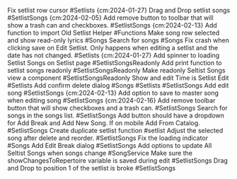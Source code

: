 
Fix setlist row cursor #Setlists {cm:2024-01-27}
Drag and Drop setlist songs #SetlistSongs {cm:2024-02-05}
Add remove button to toolbar that will show a trash can and checkboxes. #SetlistSongs {cm:2024-02-13}
Add function to import Old Setlist Helper #Functions
Make song row selected and show read-only lyrics #Songs
Search for songs #Songs
Fix crash when clicking save on Edit Setlist. Only happens when editing a setlist and the date has not changed. #Setlists {cm:2024-01-27}
Add spinner to loading Setlist Songs on Setlist page #SetlistSongsReadonly
Add print function to setlist songs readonly #SetlistSongsReadonly
Make readonly Seltist Songs view a component #SetlistSongsReadonly
Show and edit Time is Setlist Edit #Setlists
Add confirm delete dialog #Songs #Setlists #SetlistSongs
Add edit song #SetlistSongs {cm:2024-02-13}
Add option to save to master song when editing song #SetlistSongs {cm:2024-02-16}
Add remove toolbar button that will show checkboxes and a trash can. #SetlistSongs
Search for songs in the songs list. #SetlistSongs
Add button should have a dropdown for Add Break and Add New Song. If on mobile Add From Catalog. #SetlistSongs
Create duplicate setlist function #setlist
Adjust the selected song after delete and reorder. #SetlistSongs
Fix the loading indicator #Songs
Add Edit Break dialog #SetlistSongs
Add options to update All Seltist Songs when songs change #SongService
Make sure the showChangesToRepertoire variable is saved during edit #SetlistSongs
Drag and Drop to position 1 of the setlist is broke #SetlistSongs